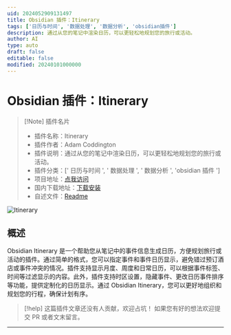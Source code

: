 ```yaml
---
uid: 2024052909131497
title: Obsidian 插件：Itinerary
tags: ['日历与时间', '数据处理', '数据分析', 'obsidian插件']
description: 通过从您的笔记中渲染日历，可以更轻松地规划您的旅行或活动。
author: AI
type: auto
draft: false
editable: false
modified: 20240101000000
---
```


# Obsidian 插件：Itinerary

> [!Note] 插件名片
> - 插件名称：Itinerary
> - 插件作者：Adam Coddington
> - 插件说明：通过从您的笔记中渲染日历，可以更轻松地规划您的旅行或活动。
> - 插件分类：[' 日历与时间 ', ' 数据处理 ', ' 数据分析 ', 'obsidian 插件 ']
> - 项目地址：[点我访问](https://github.com/coddingtonbear/obsidian-itinerary)
> - 国内下载地址：[下载安装](https://pkmer.cn/products/plugin/pluginMarket/?obsidian-itinerary)
> - 自述文件：[Readme](https://ghproxy.net/https://raw.githubusercontent.com/coddingtonbear/obsidian-itinerary/master/README.md)

![Itinerary](https://cdn.pkmer.cn/covers/obsidian-itinerary.png!pkmer)

## 概述

Obsidian Itinerary 是一个帮助您从笔记中的事件信息生成日历，方便规划旅行或活动的插件。通过简单的格式，您可以指定事件和事件日历显示，避免错过预订酒店或事件冲突的情况。插件支持显示月度、周度和日常日历，可以根据事件标签、时间等过滤显示的内容。此外，插件支持时区设置，隐藏事件、更改日历事件排序等功能，提供定制化的日历显示。通过 Obsidian Itinerary，您可以更好地组织和规划您的行程，确保计划有序。

> [!help]
> 这篇插件文章还没有人贡献，欢迎占坑！
> 如果您有好的想法欢迎提交 PR 或者文末留言。

---



